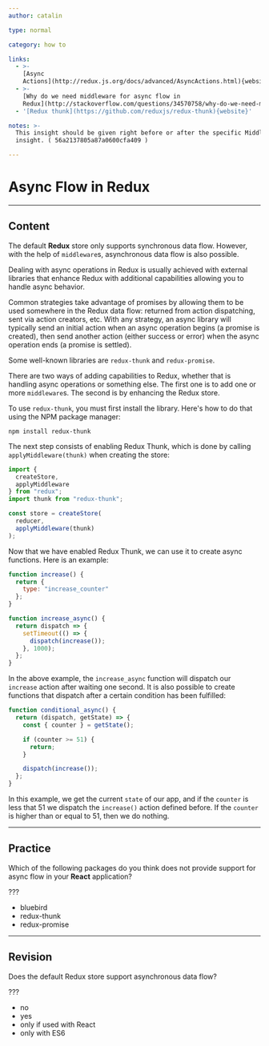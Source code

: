 ```yaml
---
author: catalin

type: normal

category: how to

links:
  - >-
    [Async
    Actions](http://redux.js.org/docs/advanced/AsyncActions.html){website}
  - >-
    [Why do we need middleware for async flow in
    Redux](http://stackoverflow.com/questions/34570758/why-do-we-need-middleware-for-async-flow-in-redux){website}
  - '[Redux thunk](https://github.com/reduxjs/redux-thunk){website}'

notes: >-
  This insight should be given right before or after the specific Middleware
  insight. ( 56a2137805a87a0600cfa409 )

---
```


# Async Flow in Redux


---

## Content

The default **Redux** store only supports synchronous data flow. However, with the help of `middleware`s, asynchronous data flow is also possible.

Dealing with async operations in Redux is usually achieved with external libraries that enhance Redux with additional capabilities allowing you to handle async behavior.

Common strategies take advantage of promises by allowing them to be used somewhere in the Redux data flow: returned from action dispatching, sent via action creators, etc. With any strategy, an async library will typically send an initial action when an async operation begins (a promise is created), then send another action (either success or error) when the async operation ends (a promise is settled).

Some well-known libraries are `redux-thunk` and `redux-promise`.

There are two ways of adding capabilities to Redux, whether that is handling async operations or something else. The first one is to add one or more `middleware`s. The second is by enhancing the Redux store. 

To use `redux-thunk`, you must first install the library. Here's how to do that using the NPM package manager:

```shell
npm install redux-thunk
```

The next step consists of enabling Redux Thunk, which is done by calling `applyMiddleware(thunk)` when creating the store:

```js
import {
  createStore,
  applyMiddleware
} from "redux";
import thunk from "redux-thunk";

const store = createStore(
  reducer,
  applyMiddleware(thunk)
);
```

Now that we have enabled Redux Thunk, we can use it to create async functions. Here is an example:

```js
function increase() {
  return {
    type: "increase_counter"
  };
}

function increase_async() {
  return dispatch => {
    setTimeout(() => {
      dispatch(increase());
    }, 1000);
  };
}
```

In the above example, the `increase_async` function will dispatch our `increase` action after waiting one second. It is also possible to create functions that dispatch after a certain condition has been fulfilled:

```js
function conditional_async() {
  return (dispatch, getState) => {
    const { counter } = getState();

    if (counter >= 51) {
      return;
    }

    dispatch(increase());
  };
}
```

In this example, we get the current `state` of our app, and if the `counter` is less that 51 we dispatch the `increase()` action defined before. If the `counter` is higher than or equal to 51, then we do nothing.

---

## Practice

Which of the following packages do you think does not provide support for async flow in your **React** application?

???

- bluebird
- redux-thunk
- redux-promise

---

## Revision

Does the default Redux store support asynchronous data flow?

???

- no
- yes
- only if used with React
- only with ES6
